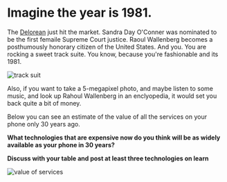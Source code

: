 # Imagine the year is 1981.  

The [Delorean](https://en.wikipedia.org/wiki/DeLorean_DMC-12) just hit the market. Sandra Day O'Conner was nominated to be the first femaile Supreme Court justice.  Raoul Wallenberg becomes a posthumously honorary citizen of the United States.  And you.  You are rocking a sweet track suite.  You know, because you're fashionable and its 1981.

![track suit](http://cdn2.retrowaste.com/wp-content/uploads/2013/03/1980s-fashion.jpg)

Also, if you want to take a 5-megapixel photo, and maybe listen to some music, and look up Rahoul Wallenberg in an enclyopedia, it would set you back quite a bit of money.

Below you can see an estimate of the value of all the services on your phone only 30 years ago.  

**What technologies that are expensive now do you think will be as widely available as your phone in 30 years?**

**Discuss with your table and post at least three technologies on learn**

![value of services](https://pbs.twimg.com/media/CR-2WqrUAAAmUBk.jpg)

